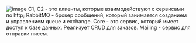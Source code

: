 ![image](https://user-images.githubusercontent.com/64843863/179354555-d228797c-88fe-4ed5-bec7-36c069c2d11c.png)
C1, C2 - это клиенты, которые взаимодействуют с сервисами по http;
RabbitMQ - брокер сообщений, который занимается созданием и управлением queue и exchange.
Core - это сервис, который имеет доступ к базе данных. Реализует CRUD для заказов.
Mailing - сервис для отправки писем.
